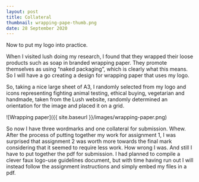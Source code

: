 ```yaml
---
layout: post
title: Collateral
thumbnail: wrapping-pape-thumb.png
date: 28 September 2020
---
```


Now to put my logo into practice.

When I visited lush doing my research, I found that they wrapped their loose products such as soap in branded wrapping paper. They promote themselves as using “naked packaging”, which is clearly what this means. So I will have a go creating a design for wrapping paper that uses my logo.

So, taking a nice large sheet of A3, I randomly selected from my logo and icons representing fighting animal testing, ethical buying, vegetarian and handmade, taken from the Lush website, randomly determined an orientation for the image and placed it on a grid.

![Wrapping paper]({{ site.baseurl }}/images/wrapping-paper.png)

So now I have three wordmarks and one collateral for submission. Whew. After the process of putting together my work for assignment 1, I was surprised that assignment 2 was worth more towards the final mark considering that it seemed to require less work. How wrong I was. And still I have to put together the pdf for submission. I had planned to compile a clever faux logo-use guidelines document, but with time having run out I will instead follow the assignment instructions and simply embed my files in a pdf.
